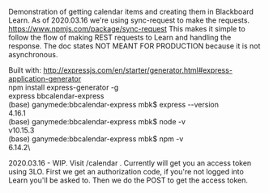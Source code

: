 Demonstration of getting calendar items and creating them in Blackboard Learn.
As of 2020.03.16 we're using sync-request to make the requests. 
https://www.npmjs.com/package/sync-request
This makes it simple to follow the flow of making REST requests to Learn and 
handling the response. The doc states NOT MEANT FOR PRODUCTION because it is 
not asynchronous.  

Built with: http://expressjs.com/en/starter/generator.html#express-application-generator  
npm install express-generator -g  
express bbcalendar-express\
(base) ganymede:bbcalendar-express mbk$ express --version\
4.16.1\
(base) ganymede:bbcalendar-express mbk$ node -v\
v10.15.3\
(base) ganymede:bbcalendar-express mbk$ npm -v\
6.14.2\

2020.03.16 - WIP. Visit /calendar . Currently will get you an access token using 3LO. First we get
an authorization code, if you're not logged into Learn you'll be asked to. Then we
do the POST to get the access token.

